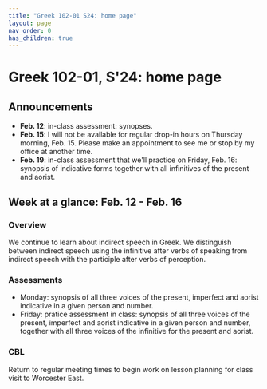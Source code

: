 ```yaml
---
title: "Greek 102-01 S24: home page"
layout: page
nav_order: 0
has_children: true
---
```


# Greek 102-01, S'24: home page

## Announcements



- **Feb. 12**: in-class assessment: synopses.
- **Feb. 15**: I will not be available for regular drop-in hours on Thursday morning, Feb. 15. Please make an appointment to see me or stop by my office at another time.
- **Feb. 19**: in-class assessment that we'll practice on Friday, Feb. 16: synopsis of indicative forms together with all infinitives of the present and aorist.


## Week at a glance: Feb. 12 - Feb. 16

### Overview

We continue to learn about indirect speech in Greek. We distinguish between indirect speech using the infinitive after verbs of speaking from indirect speech with the participle after verbs of perception.

### Assessments

- Monday: synopsis of all three voices of the present, imperfect and aorist indicative in a given person and number.
- Friday: pratice assessment in class: synopsis of all three voices of the present, imperfect and aorist indicative in a given person and number, together with all three voices of the infinitive for the present and aorist.

### CBL

Return to regular meeting times to begin work on lesson planning for class visit to Worcester East.